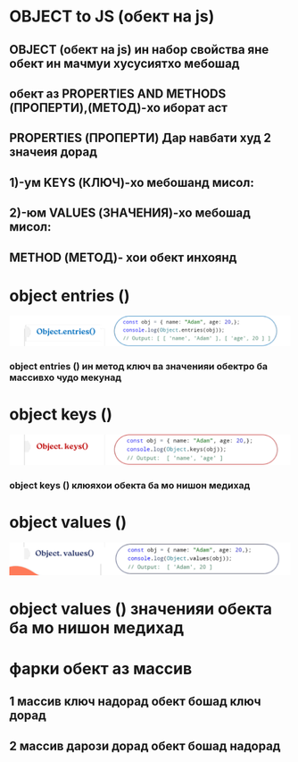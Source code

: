
# OBJECT to JS (обект на js)
## OBJECT (обект на js)  ин набор  свойства яне  обект ин мачмуи хусусиятхо мебошад
## обект аз PROPERTIES AND METHODS (ПРОПЕРТИ),(МЕТОД)-хо иборат аст
##  PROPERTIES (ПРОПЕРТИ) Дар навбати худ  2 значеия дорад 
## 1)-ум KEYS (КЛЮЧ)-хо мебошанд мисол:
## 2)-юм  VALUES (ЗНАЧЕНИЯ)-хо мебошад мисол:
## METHOD (МЕТОД)- хои обект инхоянд
#  object entries () 
![ Image ]( ./Снимок%20экрана%20(2)01.png)
### object entries () ин метод ключ ва значенияи обектро ба массивхо чудо мекунад 
#  object  keys () 
![ Image ]( ./Снимок%20экрана%20(2)02.png)
### object  keys ()  клюяхои обекта ба мо нишон медихад  
#  object  values ()
![ Image ]( ./Снимок%20экрана%20(2)03.png)
#  object  values ()  значенияи обекта ба мо нишон медихад

#   фарки обект аз массив  
## 1 массив ключ надорад обект бошад ключ дорад 
## 2 массив  дарози дорад обект бошад надорад


